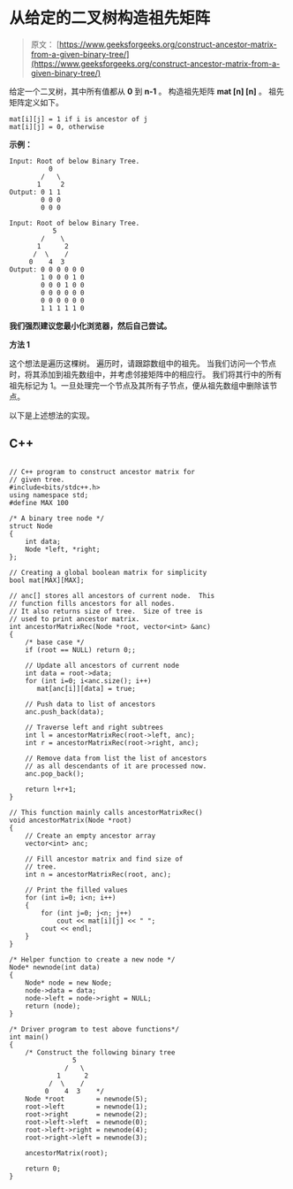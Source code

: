 # 从给定的二叉树构造祖先矩阵

> 原文： [https://www.geeksforgeeks.org/construct-ancestor-matrix-from-a-given-binary-tree/](https://www.geeksforgeeks.org/construct-ancestor-matrix-from-a-given-binary-tree/)

给定一个二叉树，其中所有值都从 **0** 到 **n-1** 。 构造祖先矩阵 **mat [n] [n]** 。 祖先矩阵定义如下。

```
mat[i][j] = 1 if i is ancestor of j
mat[i][j] = 0, otherwise

```

**示例：**

```
Input: Root of below Binary Tree.
          0
        /   \
       1     2
Output: 0 1 1
        0 0 0 
        0 0 0 

Input: Root of below Binary Tree.
           5
        /    \
       1      2
      /  \    /
     0    4  3
Output: 0 0 0 0 0 0 
        1 0 0 0 1 0 
        0 0 0 1 0 0 
        0 0 0 0 0 0 
        0 0 0 0 0 0 
        1 1 1 1 1 0

```

**我们强烈建议您最小化浏览器，然后自己尝试。**

**方法 1**

这个想法是遍历这棵树。 遍历时，请跟踪数组中的祖先。 当我们访问一个节点时，将其添加到祖先数组中，并考虑邻接矩阵中的相应行。 我们将其行中的所有祖先标记为 1。一旦处理完一个节点及其所有子节点，便从祖先数组中删除该节点。

以下是上述想法的实现。

## C++ 

```

// C++ program to construct ancestor matrix for 
// given tree. 
#include<bits/stdc++.h> 
using namespace std; 
#define MAX 100 

/* A binary tree node */
struct Node 
{ 
    int data; 
    Node *left, *right; 
}; 

// Creating a global boolean matrix for simplicity 
bool mat[MAX][MAX]; 

// anc[] stores all ancestors of current node.  This 
// function fills ancestors for all nodes. 
// It also returns size of tree.  Size of tree is 
// used to print ancestor matrix. 
int ancestorMatrixRec(Node *root, vector<int> &anc) 
{ 
    /* base case */
    if (root == NULL) return 0;; 

    // Update all ancestors of current node 
    int data = root->data; 
    for (int i=0; i<anc.size(); i++) 
       mat[anc[i]][data] = true; 

    // Push data to list of ancestors 
    anc.push_back(data); 

    // Traverse left and right subtrees 
    int l = ancestorMatrixRec(root->left, anc); 
    int r = ancestorMatrixRec(root->right, anc); 

    // Remove data from list the list of ancestors 
    // as all descendants of it are processed now. 
    anc.pop_back(); 

    return l+r+1; 
} 

// This function mainly calls ancestorMatrixRec() 
void ancestorMatrix(Node *root) 
{ 
    // Create an empty ancestor array 
    vector<int> anc; 

    // Fill ancestor matrix and find size of 
    // tree. 
    int n = ancestorMatrixRec(root, anc); 

    // Print the filled values 
    for (int i=0; i<n; i++) 
    { 
        for (int j=0; j<n; j++) 
            cout << mat[i][j] << " "; 
        cout << endl; 
    } 
} 

/* Helper function to create a new node */
Node* newnode(int data) 
{ 
    Node* node = new Node; 
    node->data = data; 
    node->left = node->right = NULL; 
    return (node); 
} 

/* Driver program to test above functions*/
int main() 
{ 
    /* Construct the following binary tree 
                5 
              /   \ 
            1      2 
          /  \    / 
         0    4  3    */
    Node *root        = newnode(5); 
    root->left        = newnode(1); 
    root->right       = newnode(2); 
    root->left->left  = newnode(0); 
    root->left->right = newnode(4); 
    root->right->left = newnode(3); 

    ancestorMatrix(root); 

    return 0; 
} 

```